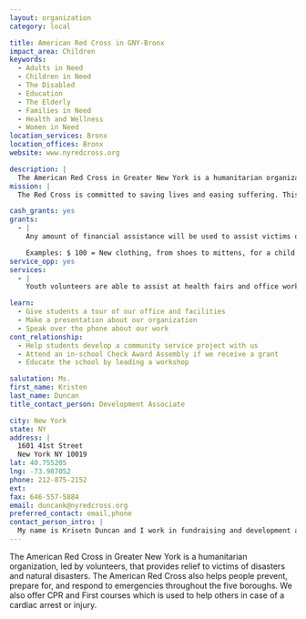 ```yaml
---
layout: organization
category: local

title: American Red Cross in GNY-Bronx 
impact_area: Children
keywords: 
  - Adults in Need
  - Children in Need
  - The Disabled
  - Education
  - The Elderly
  - Families in Need
  - Health and Wellness
  - Women in Need
location_services: Bronx
location_offices: Bronx
website: www.nyredcross.org

description: |
  The American Red Cross in Greater New York is a humanitarian organization, led by volunteers, that provides relief to victims of disasters and natural disasters. The American Red Cross also helps people prevent, prepare for, and respond to emergencies throughout the five boroughs. We also offer CPR and First courses which is used to help others in case of a cardiac arrest or injury.  
mission: |
  The Red Cross is committed to saving lives and easing suffering. This diverse organization serves humanity and helps you by providing relief to victims of disaster, both locally and globally. The Red Cross is responsible for half of the nation's blood supply and blood products.

cash_grants: yes
grants: 
  - |
    Any amount of financial assistance will be used to assist victims of fires and natural disaters in which clothing, food and sheltering can be made possible.

    Examples: $ 100 = New clothing, from shoes to mittens, for a child who has lost everything $ 500 = Medical expenses for an injured senior $1000 = Housing and food for ten families for one night 
service_opp: yes
services: 
  - |
    Youth volunteers are able to assist at health fairs and office work as well as fundraisers in school. 

learn: 
  - Give students a tour of our office and facilities
  - Make a presentation about our organization
  - Speak over the phone about our work
cont_relationship: 
  - Help students develop a community service project with us
  - Attend an in-school Check Award Assembly if we receive a grant
  - Educate the school by leading a workshop

salutation: Ms. 
first_name: Kristen
last_name: Duncan
title_contact_person: Development Associate 

city: New York
state: NY
address: |
  1601 41st Street     
  New York NY 10019
lat: 40.755205
lng: -73.987052
phone: 212-875-2152
ext: 
fax: 646-557-5884
email: duncank@nyredcross.org
preferred_contact: email,phone
contact_person_intro: |
  My name is Krisetn Duncan and I work in fundraising and development at the American Red Cross in Greater New York.  I must say, all the schools we have had the pleasure in working with have been very helpful and welcoming.  All proceeds have been greatly appreciated and we look forward to working together this year!
---
```

The American Red Cross in Greater New York is a humanitarian organization, led by volunteers, that provides relief to victims of disasters and natural disasters. The American Red Cross also helps people prevent, prepare for, and respond to emergencies throughout the five boroughs. We also offer CPR and First courses which is used to help others in case of a cardiac arrest or injury.  